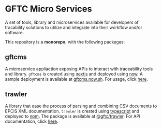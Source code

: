 # GFTC Micro Services

A set of tools, library and microservices available for developers of tracability solutions to utilize and integrate into their workflow and/or software.

This repository is a **monorepo**, with the following packages:

## gftcms

A microservice appliaction exposing APIs to interact with traceability tools and library. `gftcms` is created using [nextjs](https://nextjs.org) and deployed using [now](https://now.sh). A sample deployment is available at [gftcms.now.sh](http://gftcms.now.sh/). For usage, click [here](./packages/gftcms/README.md).

## trawler 

A library that ease the process of parsing and combining CSV documents to EPCIS XML documentation. `trawler` is created using [typescript](https://www.typescriptlang.org/) and deployed to [npm](https://www.npmjs.com/). The package is available at [@gftc/trawler](https://www.npmjs.com/package/@gftc/trawler). For API documentation, click [here](./packages/trawler/README.md).